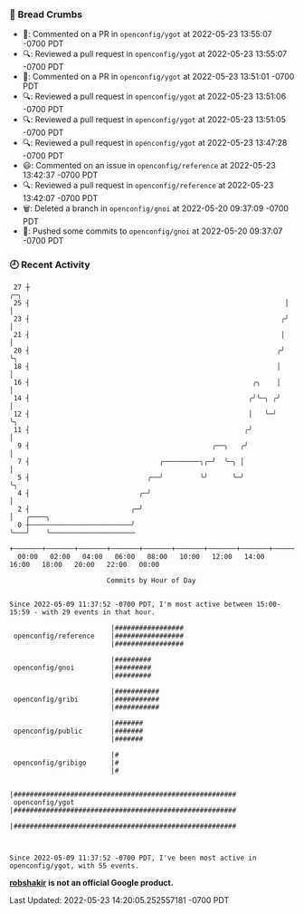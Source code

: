 ### 🍞 Bread Crumbs

 * 💬: Commented on a PR in  `openconfig/ygot` at 2022-05-23 13:55:07 -0700 PDT
 * 🔍: Reviewed a pull request in  `openconfig/ygot` at 2022-05-23 13:55:07 -0700 PDT
 * 💬: Commented on a PR in  `openconfig/ygot` at 2022-05-23 13:51:01 -0700 PDT
 * 🔍: Reviewed a pull request in  `openconfig/ygot` at 2022-05-23 13:51:06 -0700 PDT
 * 🔍: Reviewed a pull request in  `openconfig/ygot` at 2022-05-23 13:51:05 -0700 PDT
 * 🔍: Reviewed a pull request in  `openconfig/ygot` at 2022-05-23 13:47:28 -0700 PDT
 * 😃: Commented on an issue in `openconfig/reference` at 2022-05-23 13:42:37 -0700 PDT
 * 🔍: Reviewed a pull request in  `openconfig/reference` at 2022-05-23 13:42:07 -0700 PDT
 * 🗑: Deleted a branch in `openconfig/gnoi` at 2022-05-20 09:37:09 -0700 PDT
 * 🚢: Pushed some commits to `openconfig/gnoi` at 2022-05-20 09:37:07 -0700 PDT

### 🕘 Recent Activity
```
 27 ┼                                                               ╭─╮
 25 ┤                                                               │ │
 23 ┤                                                              ╭╯ │
 21 ┤                                                              │  │
 20 ┤                                                             ╭╯  ╰╮
 18 ┤                                                             │    │
 16 ┤                                                       ╭╮    │    │
 14 ┤                                                      ╭╯╰─╮ ╭╯    │
 12 ┤                                                      │   ╰─╯     ╰╮
 11 ┤                                                     ╭╯            │
  9 ┤                                             ╭──╮   ╭╯             │
  7 ┤                                ╭─────────╮╭─╯  ╰─╮ │              │
  5 ┤                             ╭──╯         ╰╯      ╰─╯              ╰╮
  4 ┤                           ╭─╯                                      │
  2 ┤                         ╭─╯                                        │   ╭────╮
  0 ┼─────────────────────────╯                                          ╰───╯    ╰─────────────────────
    +───────+───────+───────+───────+───────+───────+───────+───────+───────+───────+───────+───────+────
  00:00   02:00   04:00   06:00   08:00   10:00   12:00   14:00   16:00   18:00   20:00   22:00   00:00   

						Commits by Hour of Day


Since 2022-05-09 11:37:52 -0700 PDT, I'm most active between 15:00-15:59 - with 29 events in that hour.

```



```
                         |#################
 openconfig/reference    |#################
                         |#################

                         |#########
 openconfig/gnoi         |#########
                         |#########

                         |###########
 openconfig/gribi        |###########
                         |###########

                         |#######
 openconfig/public       |#######
                         |#######

                         |#
 openconfig/gribigo      |#
                         |#

                         |#######################################################
 openconfig/ygot         |#######################################################
                         |#######################################################



Since 2022-05-09 11:37:52 -0700 PDT, I've been most active in openconfig/ygot, with 55 events.

```
**[robshakir](mailto:robjs@google.com) is not an official Google product.**  


Last Updated: 2022-05-23 14:20:05.252557181 -0700 PDT
